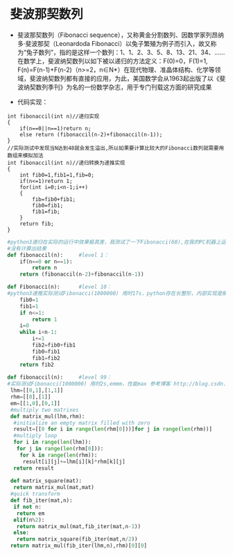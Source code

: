#  斐波那契数列
- 斐波那契数列（Fibonacci sequence），又称黄金分割数列、因数学家列昂纳多·斐波那契（Leonardoda Fibonacci）以兔子繁殖为例子而引入，故又称为“兔子数列”，指的是这样一个数列：1、1、2、3、5、8、13、21、34、……在数学上，斐波纳契数列以如下被以递归的方法定义：F(0)=0，F(1)=1, F(n)=F(n-1)+F(n-2)（n>=2，n∈N*）在现代物理、准晶体结构、化学等领域，斐波纳契数列都有直接的应用，为此，美国数学会从1963起出版了以《斐波纳契数列季刊》为名的一份数学杂志，用于专门刊载这方面的研究成果

- 代码实现：
```C,C++
int fibonaccil(int n)//递归实现
{
    if(n==0||n==1)return n;
    else return (fibonaccil(n-2)+fibonaccil(n-1));
}
//实际测试中发现当N达到48就会发生溢出,所以如果要计算比较大的Fibonacci数列就需要用数组来模拟加法
int fibonaccil(int n)//递归转换为递推实现
{
    int fib0=1,fib1=1,fib=0;
    if(n<=1)return 1;
    for(int i=0;i<n-1;i++)
    {
        fib=fib0+fib1;
        fib0=fib1;
        fib1=fib;
    }
    return fib;
}
```

```python
#python3递归在实际的运行中效果极其差，我测试了一下Fibonacci(60),在我的PC机器上运行，CPU I7-6700HQ,运行超过12分钟也
#没有计算出结果
def fibonaccil(n):     #level 1：
    if(n==0 or n==1):
        return n
    return (fibonaccil(n-2)+fibonaccil(n-1))

def Fibonacci(n):      #level 10：
#python3递推实际测试Fibonacci(1000000) 用时17s，python存在长整形，内部实现是模拟数组类似，存储上限和内存有关系。
    fib0=1
    fib1=1
    if n<=1:
        return 1
    i=0
    while i<n-1:
        i+=1
        fib2=fib0+fib1
        fib0=fib1
        fib1=fib2
    return fib2
    
def fibonaccil(n):     #level 99：
#实际测试Fibonacci(1000000) 用时2s,emmm，性能max 参考博客 http://blog.csdn.net/ncafei/article/details/54176276
 lhm=[[0,1],[1,1]]
 rhm=[[0],[1]]
 em=[[1,0],[0,1]]
 #multiply two matrixes
 def matrix_mul(lhm,rhm):
  #initialize an empty matrix filled with zero
  result=[[0 for i in range(len(rhm[0]))]for j in range(len(rhm))]
  #multiply loop
  for i in range(len(lhm)):
   for j in range(len(rhm[0])):
    for k in range(len(rhm)):
     result[i][j]+=lhm[i][k]*rhm[k][j]
  return result
  
 def matrix_square(mat):
  return matrix_mul(mat,mat)
 #quick transform
 def fib_iter(mat,n):
  if not n:
   return em
  elif(n%2):
   return matrix_mul(mat,fib_iter(mat,n-1))
  else:
   return matrix_square(fib_iter(mat,n/2))
 return matrix_mul(fib_iter(lhm,n),rhm)[0][0]
 ```
 
